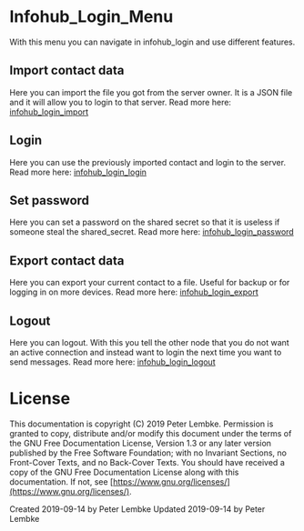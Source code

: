 # Infohub_Login_Menu
With this menu you can navigate in infohub_login and use different features.

## Import contact data
Here you can import the file you got from the server owner. It is a JSON file and it will allow you to login to that server.
Read more here: [infohub_login_import](plugin,infohub_login_import) 

## Login
Here you can use the previously imported contact and login to the server.
Read more here: [infohub_login_login](plugin,infohub_login_login) 

## Set password
Here you can set a password on the shared secret so that it is useless if someone steal the shared_secret.
Read more here: [infohub_login_password](plugin,infohub_login_password) 

## Export contact data
Here you can export your current contact to a file. Useful for backup or for logging in on more devices.
Read more here: [infohub_login_export](plugin,infohub_login_export) 

## Logout
Here you can logout. With this you tell the other node that you do not want an active connection and instead want to login the next time you want to send messages.
Read more here: [infohub_login_logout](plugin,infohub_login_logout) 

# License
This documentation is copyright (C) 2019 Peter Lembke.
Permission is granted to copy, distribute and/or modify this document under the terms of the GNU Free Documentation License, Version 1.3 or any later version published by the Free Software Foundation; with no Invariant Sections, no Front-Cover Texts, and no Back-Cover Texts.
You should have received a copy of the GNU Free Documentation License along with this documentation. If not, see [https://www.gnu.org/licenses/](https://www.gnu.org/licenses/).

Created 2019-09-14 by Peter Lembke
Updated 2019-09-14 by Peter Lembke
